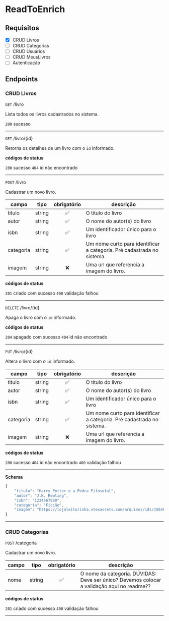 # ReadToEnrich

## Requisitos

- [X] CRUD Livros
- [ ] CRUD Categorias
- [ ] CRUD Usuários
- [ ] CRUD MeusLivros
- [ ] Autenticação

## Endpoints

### CRUD Livros

`GET` /livro

Lista todos os livros cadastrados no sistema.

`200` sucesso

---

`GET` /livro/{id}

Retorna os detalhes de um livro com o `id` informado.

**códigos de status**

`200` sucesso
`404` id não encontrado

---

`POST` /livro

Cadastrar um novo livro.

| campo | tipo | obrigatório | descrição
|-------|------|:-------------:|-----------
|titulo|string|✅|O titulo do livro
|autor|string|✅|O nome do autor(s) do livro
|isbn|string|✅|Um identificador único para o livro
|categoria|string|✅|Um nome curto para identificar a categoria. Pré cadastrada no sistema.
|imagem|string|❌|Uma url que referencia a imagem do livro.

**códigos de status**

`201` criado com sucesso
`400` validação falhou

---

`DELETE` /livro/{id} 

Apaga o livro com o `id` informado.

**códigos de status**

`204` apagado com sucesso
`404` id não encontrado

---

`PUT` /livro/{id} 

Altera o livro com o `id` informado.

| campo | tipo | obrigatório | descrição
|-------|------|:-------------:|-----------
|titulo|string|✅|O titulo do livro
|autor|string|✅|O nome do autor(s) do livro
|isbn|string|✅|Um identificador único para o livro
|categoria|string|✅|Um nome curto para identificar a categoria. Pré cadastrada no sistema.
|imagem|string|❌|Uma url que referencia a imagem do livro.

**códigos de status**

`200` sucesso
`404` id não encontrado
`400` validação falhou

---

**Schema**

```js
{
    "titulo": "Harry Potter e a Pedra Filosofal",
    "autor": "J.K. Rowling",
    "isbn": "1234567890",
    "categoria": "Ficção",
    "imagem": "https://lojaleiturinha.vtexassets.com/arquivos/ids/156464-800-800?v=638337749713470000&width=800&height=800&aspect=true"
}

```

----

### CRUD Categorias

`POST` /categoria

Cadastrar um novo livro.

| campo | tipo | obrigatório | descrição
|-------|------|:-------------:|-----------
|nome|string|✅|O nome da categoria. DÚVIDAS: Deve ser único? Devemos colocar a validação aqui no readme??

**códigos de status**

`201` criado com sucesso
`400` validação falhou

---